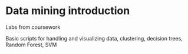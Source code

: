 # Data mining introduction
Labs from coursework

Basic scripts for handling and visualizing data, clustering, decision trees, Random Forest, SVM
